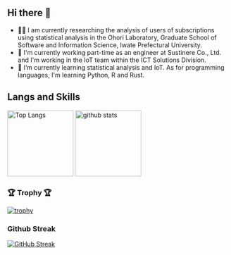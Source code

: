 ## Hi there 👋

- 👨‍🔬 I am currently researching the analysis of users of subscriptions using statistical analysis in the Ohori Laboratory, Graduate School of Software and Information Science, Iwate Prefectural University.
- 🔭 I'm currently working part-time as an engineer at Sustinere Co., Ltd. and I'm working in the IoT team within the ICT Solutions Division.
- 🌱 I’m currently learning statistical analysis and IoT. As for programming languages, I'm learning Python, R and Rust.

## Langs and Skills
<p align="left"> 
  <img alt="Top Langs" height="150px" src="https://github-readme-stats.vercel.app/api/top-langs/?username=Erde73&layout=compact&show_icons=true&theme=onedark" />
  <img alt="github stats" height="150px" src="https://github-readme-stats.vercel.app/api?username=Erde73&theme=onedark&show_icons=ture" />
</p>

### 🏆 Trophy 🏆
[![trophy](https://github-profile-trophy.vercel.app/?username=Erde73&theme=onedark&column=7)](https://github.com/ryo-ma/github-profile-trophy)

### Github Streak
[![GitHub Streak](http://github-readme-streak-stats.herokuapp.com?user=Erde73&theme=dark&date_format=M%20j%5B%2C%20Y%5D)](https://git.io/streak-stats)

<!--
**Erde73/Erde73** is a ✨ _special_ ✨ repository because its `README.md` (this file) appears on your GitHub profile.

Here are some ideas to get you started:

- 🔭 I’m currently working on ...
- 🌱 I’m currently learning ...
- 👯 I’m looking to collaborate on ...
- 🤔 I’m looking for help with ...
- 💬 Ask me about ...
- 📫 How to reach me: ...
- 😄 Pronouns: ...
- ⚡ Fun fact: ...
-->
